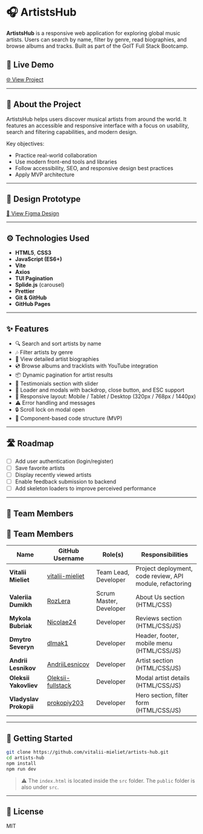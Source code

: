 # 🎧 ArtistsHub

**ArtistsHub** is a responsive web application for exploring global music
artists. Users can search by name, filter by genre, read biographies, and browse
albums and tracks. Built as part of the GoIT Full Stack Bootcamp.

## 🔗 Live Demo

[🌐 View Project](https://vitalii-mieliet.github.io/artists-hub/)

---

## 📌 About the Project

ArtistsHub helps users discover musical artists from around the world. It
features an accessible and responsive interface with a focus on usability,
search and filtering capabilities, and modern design.

Key objectives:

- Practice real-world collaboration
- Use modern front-end tools and libraries
- Follow accessibility, SEO, and responsive design best practices
- Apply MVP architecture

---

## 🎨 Design Prototype

[🎨 View Figma Design](https://www.figma.com/design/STSKPzQwk3hCj0lg5nKUwb/ArtistsHub?t=yOvAmI6au9b1J3T4-0)

---

## ⚙️ Technologies Used

- **HTML5**, **CSS3**
- **JavaScript (ES6+)**
- **Vite**
- **Axios**
- **TUI Pagination**
- **Splide.js** (carousel)
- **Prettier**
- **Git & GitHub**
- **GitHub Pages**

---

## ✨ Features

- 🔍 Search and sort artists by name
- 🎶 Filter artists by genre
- 🧠 View detailed artist biographies
- 💿 Browse albums and tracklists with YouTube integration
- 📦 Dynamic pagination for artist results
- 💬 Testimonials section with slider
- 🔄 Loader and modals with backdrop, close button, and ESC support
- 🎨 Responsive layout: Mobile / Tablet / Desktop (320px / 768px / 1440px)
- ⚠️ Error handling and messages
- 🔒 Scroll lock on modal open
- 🧩 Component-based code structure (MVP)

---

## 🛣️ Roadmap

- [ ] Add user authentication (login/register)
- [ ] Save favorite artists
- [ ] Display recently viewed artists
- [ ] Enable feedback submission to backend
- [ ] Add skeleton loaders to improve perceived performance

---

## 👥 Team Members

## 👥 Team Members

| Name                   | GitHub Username                                           | Role(s)                 | Responsibilities                                         |
| ---------------------- | --------------------------------------------------------- | ----------------------- | -------------------------------------------------------- |
| **Vitalii Mieliet**    | [vitalii-mieliet](https://github.com/vitalii-mieliet)     | Team Lead, Developer    | Project deployment, code review, API module, refactoring |
| **Valeriia Dumikh**    | [RozLera](https://github.com/RozLera)                     | Scrum Master, Developer | About Us section (HTML/CSS)                              |
| **Mykola Bubriak**     | [Nicolae24](https://github.com/Nicolae24)                 | Developer               | Reviews section (HTML/CSS/JS)                            |
| **Dmytro Severyn**     | [dlmak1](https://github.com/dlmak1)                       | Developer               | Header, footer, mobile menu (HTML/CSS/JS)                |
| **Andrii Lesnikov**    | [AndriiLesnicov](https://github.com/AndriiLesnicov)       | Developer               | Artist section (HTML/CSS/JS)                             |
| **Oleksii Yakovliev**  | [Oleksii-fullstack](https://github.com/Oleksii-fullstack) | Developer               | Modal artist details (HTML/CSS/JS)                       |
| **Vladyslav Prokopii** | [prokopiy203](https://github.com/prokopiy203)             | Developer               | Hero section, filter form (HTML/CSS/JS)                  |

---

## 🚀 Getting Started

```bash
git clone https://github.com/vitalii-mieliet/artists-hub.git
cd artists-hub
npm install
npm run dev
```

> ⚠️ The `index.html` is located inside the `src` folder. The `public` folder is
> also under `src`.

---

## 📄 License

MIT

